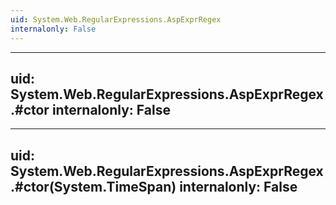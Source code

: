 ```yaml
---
uid: System.Web.RegularExpressions.AspExprRegex
internalonly: False
---
```


---
uid: System.Web.RegularExpressions.AspExprRegex.#ctor
internalonly: False
---

---
uid: System.Web.RegularExpressions.AspExprRegex.#ctor(System.TimeSpan)
internalonly: False
---
